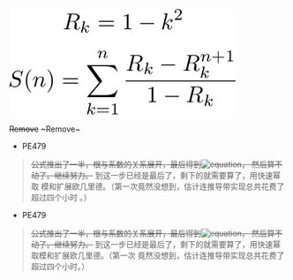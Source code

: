 ![image](Rk.png)

~~Remove~~
~Remove~


* PE479
> ~~公式推出了一半，根与系数的关系展开，最后得到![equation](data/PE479.png)，
> 然后算不动了。继续努力。~~ 到这一步已经是最后了，剩下的就需要算了，用快速幂取
> 模和扩展欧几里德。（第一次竟然没想到，估计连推导带实现总共花费了超过四个小时
> 。）

* PE479
> ~~公式推出了一半，根与系数的关系展开，最后得到![equation](data/PE479.png)， 然后算不动了。继续努力。~~ 
> 到这一步已经是最后了，剩下的就需要算了，用快速幂取模和扩展欧几里德。（第一次
> 竟然没想到，估计连推导带实现总共花费了超过四个小时。）
